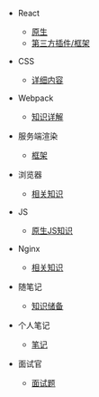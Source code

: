 
- React
  - [原生](react.md)
  - [第三方插件/框架](reactThirdParty.md)

- CSS
  - [详细内容](css.md)

- Webpack
  - [知识详解](webpackKnowledge.md)

- 服务端渲染
  - [框架](ssr.md)

- 浏览器
  - [相关知识](browser.md)

- JS
  - [原生JS知识](js.md)

- Nginx
  - [相关知识](nginx.md)

- 随笔记
  - [知识储备](other.md)

- 个人笔记
  - [笔记](note.md)

- 面试官
  - [面试题](interview.md)